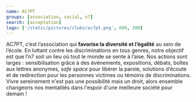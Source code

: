 ```yaml
---
name: AC7PT
groups: [association, social, n7]
search: [acceptation]
logo: ['/static/pictures/clubs/ac7pt.png', 600, 300]
---
```

AC7PT, c’est l’association qui **favorise la diversité et l’égalité** au sein de l’école. En luttant contre les discriminations en tous genres, notre objectif est que l’n7 soit un lieu où tout le monde se sente à l’aise. Nos actions sont larges : sensibilisation grâce à des évènements, expositions, débats, boîtes aux lettres anonymes, *safe space* pour libérer la parole, solutions d’écoute et de redirection pour les personnes victimes ou témoins de discriminations. Vivre sereinement n'est pas une possibilité mais un droit, alors ensemble changeons nos mentalités dans l'espoir d'une meilleure société pour demain !
